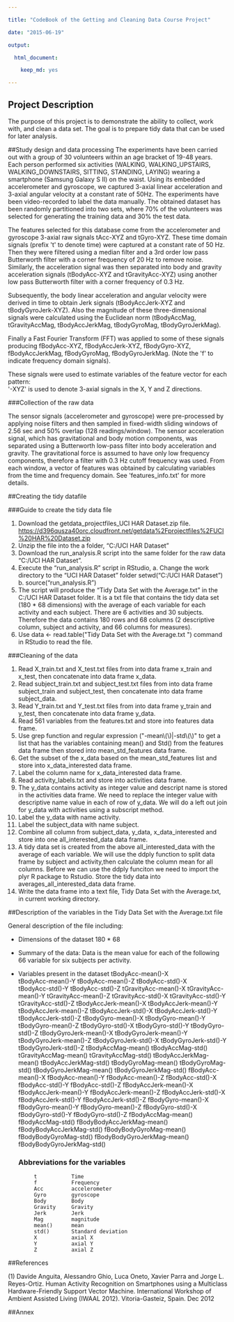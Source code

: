 ```yaml
---

title: "CodeBook of the Getting and Cleaning Data Course Project"

date: "2015-06-19"

output:

  html_document:

    keep_md: yes

---
```


 

## Project Description

The purpose of this project is to demonstrate the ability to collect, work with, and clean a data set. The goal is to prepare tidy data that can be used for later analysis. 

 

##Study design and data processing
The experiments have been carried out with a group of 30 volunteers within an age bracket of 19-48 years. Each person performed six activities (WALKING, WALKING_UPSTAIRS, WALKING_DOWNSTAIRS, SITTING, STANDING, LAYING) wearing a smartphone (Samsung Galaxy S II) on the waist. Using its embedded accelerometer and gyroscope, we captured 3-axial linear acceleration and 3-axial angular velocity at a constant rate of 50Hz. The experiments have been video-recorded to label the data manually. The obtained dataset has been randomly partitioned into two sets, where 70% of the volunteers was selected for generating the training data and 30% the test data. 

The features selected for this database come from the accelerometer and gyroscope 3-axial raw signals tAcc-XYZ and tGyro-XYZ. These time domain signals (prefix 't' to denote time) were captured at a constant rate of 50 Hz. Then they were filtered using a median filter and a 3rd order low pass Butterworth filter with a corner frequency of 20 Hz to remove noise. Similarly, the acceleration signal was then separated into body and gravity acceleration signals (tBodyAcc-XYZ and tGravityAcc-XYZ) using another low pass Butterworth filter with a corner frequency of 0.3 Hz. 

Subsequently, the body linear acceleration and angular velocity were derived in time to obtain Jerk signals (tBodyAccJerk-XYZ and tBodyGyroJerk-XYZ). Also the magnitude of these three-dimensional signals were calculated using the Euclidean norm (tBodyAccMag, tGravityAccMag, tBodyAccJerkMag, tBodyGyroMag, tBodyGyroJerkMag). 

Finally a Fast Fourier Transform (FFT) was applied to some of these signals producing fBodyAcc-XYZ, fBodyAccJerk-XYZ, fBodyGyro-XYZ, fBodyAccJerkMag, fBodyGyroMag, fBodyGyroJerkMag. (Note the 'f' to indicate frequency domain signals). 

These signals were used to estimate variables of the feature vector for each pattern:  
'-XYZ' is used to denote 3-axial signals in the X, Y and Z directions.

###Collection of the raw data

The sensor signals (accelerometer and gyroscope) were pre-processed by applying noise filters and then sampled in fixed-width sliding windows of 2.56 sec and 50% overlap (128 readings/window). The sensor acceleration signal, which has gravitational and body motion components, was separated using a Butterworth low-pass filter into body acceleration and gravity. The gravitational force is assumed to have only low frequency components, therefore a filter with 0.3 Hz cutoff frequency was used. From each window, a vector of features was obtained by calculating variables from the time and frequency domain. See 'features_info.txt' for more details. 

 
##Creating the tidy datafile

 
###Guide to create the tidy data file
1.	Download the getdata_projectfiles_UCI HAR Dataset.zip file. 
https://d396qusza40orc.cloudfront.net/getdata%2Fprojectfiles%2FUCI%20HAR%20Dataset.zip 
2.	Unzip the file into the a folder, “C:/UCI HAR Dataset”
3.	Download the run_analysis.R script into the same folder for the raw data “C:/UCI HAR Dataset”.
4.	Execute the “run_analysis.R” script in RStudio, 
a.	Change the work directory to the “UCI HAR Dataset” folder  setwd(“C:/UCI HAR Dataset”)
b.	source(“run_analysis.R”)
5.	The script will produce the “Tidy Data Set with the Average.txt” in the C:/UCI HAR Dataset folder.  It is a txt file that contains the tidy data set (180 * 68 dimensions) with the average of each variable for each activity and each subject. There are 6 activities and 30 subjects.  Therefore the data contains 180 rows and 68 columns (2 descriptive column, subject and activity, and 66 columns for measures).
6.	Use data <- read.table("Tidy Data Set with the Average.txt ") command in RStudio to read the file. 

 
 
 
###Cleaning of the data
1.	Read X_train.txt and X_test.txt files from into data frame x_train and x_test, then concatenate into data frame x_data.
2.	Read subject_train.txt and subject_test.txt files from into data frame subject_train and subject_test, then concatenate into data frame subject_data.
3.	Read Y_train.txt and Y_test.txt files from into data frame y_train and y_test, then concatenate into data frame y_data.
4.	Read 561 variables from the features.txt and store into features data frame.
5.	Use grep function and regular expression ("-mean\\(\\)|-std\\(\\)" to get a list that has the variables containing mean() and Std() from the features data frame then stored into mean_std_features data frame.
6.	Get the subset of the x_data based on the mean_std_features list and store into x_data_interested data frame.
7.	Label the column name for x_data_interested data frame.
8.	Read activity_labels.txt and store into activities data frame.
9.	The y_data contains activity as integer value and descript name is stored in the activities data frame.  We need to replace the integer value with descriptive name value in each of row of y_data.  We will do a left out join for y_data with activities using a subscript method.
10.	Label the y_data with name activity.
11.	Label the subject_data with name subject.
12.	Combine all column from subject_data, y_data, x_data_interested and store into one all_interested_data data frame.
13.	A tidy data set is created from the above all_interested_data with the average of each variable. We will use the ddply function to split data frame by subject and activity,then calculate the column mean for all columns.  Before we can use the ddply funciton we need to import the plyr R package to Rstudio.  Store the tidy data into averages_all_interested_data data frame.
14.	Write the data frame into a text file, Tidy Data Set with the Average.txt, in current working directory.  

 

##Description of the variables in the Tidy Data Set with the Average.txt file
 
General description of the file including:

 - Dimensions of the dataset
     180 * 68
 - Summary of the data: 
     Data is the mean value for each of the following 66 variable for six subjects per activity.  
 - Variables present in the dataset
		tBodyAcc-mean()-X          
		tBodyAcc-mean()-Y 
		tBodyAcc-mean()-Z 
		tBodyAcc-std()-X           
		tBodyAcc-std()-Y 
		tBodyAcc-std()-Z 
		tGravityAcc-mean()-X 
		tGravityAcc-mean()-Y 
		tGravityAcc-mean()-Z 
		tGravityAcc-std()-X 
		tGravityAcc-std()-Y 
		tGravityAcc-std()-Z 
		tBodyAccJerk-mean()-X 
		tBodyAccJerk-mean()-Y 
		tBodyAccJerk-mean()-Z 
		tBodyAccJerk-std()-X 
		tBodyAccJerk-std()-Y 
		tBodyAccJerk-std()-Z 
		tBodyGyro-mean()-X 
		tBodyGyro-mean()-Y 
		tBodyGyro-mean()-Z 
		tBodyGyro-std()-X 
		tBodyGyro-std()-Y 
		tBodyGyro-std()-Z 
		tBodyGyroJerk-mean()-X 
		tBodyGyroJerk-mean()-Y 
		tBodyGyroJerk-mean()-Z 
		tBodyGyroJerk-std()-X 
		tBodyGyroJerk-std()-Y 
		tBodyGyroJerk-std()-Z 
		tBodyAccMag-mean() 
		tBodyAccMag-std() 
		tGravityAccMag-mean() 
		tGravityAccMag-std() 
		tBodyAccJerkMag-mean() 
		tBodyAccJerkMag-std() 
		tBodyGyroMag-mean() 
		tBodyGyroMag-std() 
		tBodyGyroJerkMag-mean() 
		tBodyGyroJerkMag-std() 
		fBodyAcc-mean()-X 
		fBodyAcc-mean()-Y 
		fBodyAcc-mean()-Z 
		fBodyAcc-std()-X 
		fBodyAcc-std()-Y 
		fBodyAcc-std()-Z 
		fBodyAccJerk-mean()-X 
		fBodyAccJerk-mean()-Y 
		fBodyAccJerk-mean()-Z 
		fBodyAccJerk-std()-X 
		fBodyAccJerk-std()-Y 
		fBodyAccJerk-std()-Z 
		fBodyGyro-mean()-X 
		fBodyGyro-mean()-Y 
		fBodyGyro-mean()-Z 
		fBodyGyro-std()-X 
		fBodyGyro-std()-Y 
		fBodyGyro-std()-Z 
		fBodyAccMag-mean() 
		fBodyAccMag-std() 
		fBodyBodyAccJerkMag-mean() 
		fBodyBodyAccJerkMag-std() 
		fBodyBodyGyroMag-mean() 
		fBodyBodyGyroMag-std() 
		fBodyBodyGyroJerkMag-mean() 
		fBodyBodyGyroJerkMag-std()

	  
	 ###  Abbreviations for the variables

			t           Time
			f           Frequency
			Acc         accelerometer
			Gyro        gyroscope
			Body        Body
			Gravity     Gravity
			Jerk		Jerk 
			Mag         magnitude 
			mean()      mean 
			std()       Standard deviation
			X           axial X
			Y           axial Y
			Z			axial Z
 

##References

(1) Davide Anguita, Alessandro Ghio, Luca Oneto, Xavier Parra and Jorge L. Reyes-Ortiz. Human Activity Recognition on Smartphones using a Multiclass Hardware-Friendly Support Vector Machine. International Workshop of Ambient Assisted Living (IWAAL 2012). Vitoria-Gasteiz, Spain. Dec 2012
 

##Annex


